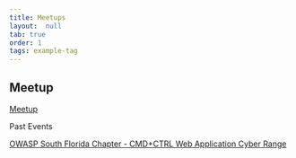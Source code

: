 ```yaml
---
title: Meetups
layout:  null
tab: true
order: 1
tags: example-tag
---
```


## Meetup
[Meetup](https://www.meetup.com/South-Florida-OWASP-Chapter/)

Past Events

[OWASP South Florida Chapter - CMD+CTRL Web Application Cyber Range](https://www.meetup.com/South-Florida-OWASP-Chapter/events/270064875/)

